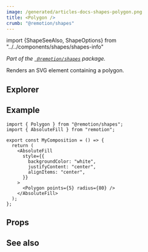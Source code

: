 ```yaml
---
image: /generated/articles-docs-shapes-polygon.png
title: <Polygon />
crumb: "@remotion/shapes"
---
```


import {ShapeSeeAlso, ShapeOptions} from "../../components/shapes/shapes-info"

_Part of the [` @remotion/shapes`](/docs/shapes) package._

Renders an SVG element containing a polygon.

## Explorer

<Demo type="polygon"/>

## Example

```tsx twoslash title="src/Polygon.tsx"
import { Polygon } from "@remotion/shapes";
import { AbsoluteFill } from "remotion";

export const MyComposition = () => {
  return (
    <AbsoluteFill
      style={{
        backgroundColor: "white",
        justifyContent: "center",
        alignItems: "center",
      }}
    >
      <Polygon points={5} radius={80} />
    </AbsoluteFill>
  );
};
```

## Props

<ShapeOptions shape="polygon" all />

## See also

<ShapeSeeAlso shape="polygon"/>


